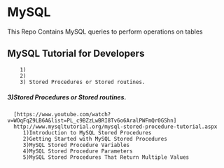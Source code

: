 # MySQL
This Repo Contains MySQL queries to perform operations on tables

## MySQL Tutorial for Developers
        1)
        2)
        3) Stored Procedures or Stored routines.
        
        
        
##### 3)Stored Procedures or Stored routines.
      [https://www.youtube.com/watch?v=WOqFqZ9LB6A&list=PL_c9BZzLwBRI8Tv6o6AralPWFmQr0GShn]
      http://www.mysqltutorial.org/mysql-stored-procedure-tutorial.aspx
         1)Introduction to MySQL Stored Procedures
         2)Getting Started with MySQL Stored Procedures
         3)MySQL Stored Procedure Variables
         4)MySQL Stored Procedure Parameters
         5)MySQL Stored Procedures That Return Multiple Values
